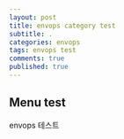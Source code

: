 ```yaml
---
layout: post
title: envops category test
subtitle: .
categories: envops
tags: envops test
comments: true
published: true
---
```



## Menu test
envops 테스트
